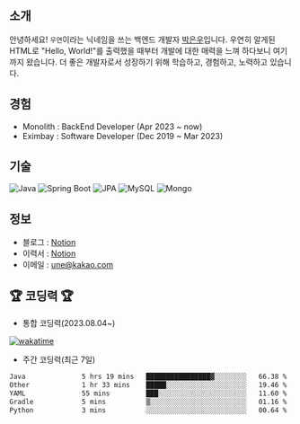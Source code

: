 ## 소개
안녕하세요! `우연`이라는 닉네임을 쓰는 백엔드 개발자 [박은우](https://dev-wooyeon.github.io/quiz-app/)입니다. 우연히 알게된 HTML로 "Hello, World!"를 출력했을 때부터 개발에 대한 매력을 느껴 하다보니 여기까지 왔습니다. 더 좋은 개발자로서 성장하기 위해 학습하고, 경험하고, 노력하고 있습니다.


## 경험
- Monolith : BackEnd Developer (Apr 2023 ~ now)
- Eximbay  : Software Developer (Dec 2019 ~ Mar 2023)

## 기술

![Java](https://img.shields.io/badge/Java-007396.svg?&style=flat-square&logo=Java&logoColor=white)
![Spring Boot](https://img.shields.io/badge/SpringBoot-6DB33F?style=flat-square&logo=SpringBoot&logoColor=white)
![JPA](https://img.shields.io/badge/JPA-59666C?style=flat-square&logo=hibernate&logoColor=white)
![MySQL](https://img.shields.io/badge/MySQL-4479A1?style=flat-square&logo=MySQL&logoColor=white)
![Mongo](https://img.shields.io/badge/MongoDB-47A248?style=flat-square&logo=MongoDB&logoColor=white)

## 정보
- 블로그 : [Notion](https://notion-blog-ieunune.vercel.app)
- 이력서 : [Notion](https://ieunune.notion.site/28-88178b31333b4be7b8b9821a7232e73c?pvs=4)
- 이메일 : une@kakao.com

## 🏆 코딩력 🏆 
- 통합 코딩력(2023.08.04~)

[![wakatime](https://wakatime.com/badge/user/099dd627-fdab-4072-b87a-fa91c7a76d8d.svg?style=for-the-badge)](https://wakatime.com/@099dd627-fdab-4072-b87a-fa91c7a76d8d)

- 주간 코딩력(최근 7일)

<!--START_SECTION:waka-->

```txt
Java              5 hrs 19 mins   ████████████████▓░░░░░░░░   66.38 %
Other             1 hr 33 mins    █████░░░░░░░░░░░░░░░░░░░░   19.46 %
YAML              55 mins         ███░░░░░░░░░░░░░░░░░░░░░░   11.60 %
Gradle            5 mins          ▒░░░░░░░░░░░░░░░░░░░░░░░░   01.16 %
Python            3 mins          ░░░░░░░░░░░░░░░░░░░░░░░░░   00.64 %
```

<!--END_SECTION:waka-->

<!-- ![](./profile-3d-contrib/profile-night-view.svg)-->
